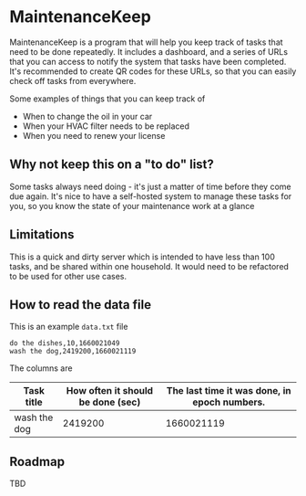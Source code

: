 # MaintenanceKeep

MaintenanceKeep is a program that will help you keep track of tasks that need to be done repeatedly. It includes a
dashboard, and a series of URLs that you can access to notify the system that tasks have been completed. It's
recommended to create QR codes for these URLs, so that you can easily check off tasks from everywhere.

Some examples of things that you can keep track of

- When to change the oil in your car
- When your HVAC filter needs to be replaced
- When you need to renew your license

## Why not keep this on a "to do" list?

Some tasks always need doing - it's just a matter of time before they come due again. It's nice to have a self-hosted
system to manage these tasks for you, so you know the state of your maintenance work at a glance

## Limitations

This is a quick and dirty server which is intended to have less than 100 tasks, and be shared within one household. It
would need to be refactored to be used for other use cases.

## How to read the data file

This is an example `data.txt` file

```csv
do the dishes,10,1660021049
wash the dog,2419200,1660021119
```

The columns are

|Task title|How often it should be done (sec)|The last time it was done, in epoch numbers.|
|-|-|-|
|wash the dog|2419200|1660021119|

## Roadmap

TBD

